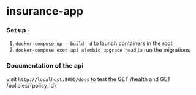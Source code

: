 # insurance-app

### Set up
1. `docker-compose up --build -d` to launch containers in the root
2. `docker-compose exec api alembic upgrade head` to run the migrations

### Documentation of the api
visit `http://localhost:8000/docs` to test the GET /health and GET /policies/{policy_id}